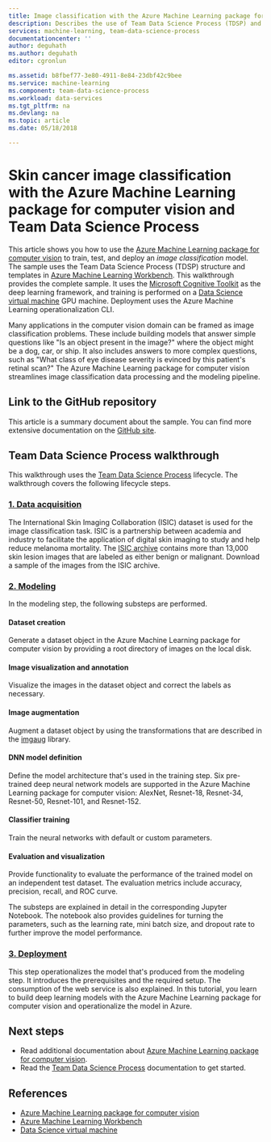 ```yaml
---
title: Image classification with the Azure Machine Learning package for computer vision and Team Data Science Process (TDSP) | Microsoft Docs
description: Describes the use of Team Data Science Process (TDSP) and the Azure Machine Learning package for computer vision for image classification.
services: machine-learning, team-data-science-process
documentationcenter: ''
author: deguhath
ms.author: deguhath
editor: cgronlun

ms.assetid: b8fbef77-3e80-4911-8e84-23dbf42c9bee
ms.service: machine-learning
ms.component: team-data-science-process
ms.workload: data-services
ms.tgt_pltfrm: na
ms.devlang: na
ms.topic: article
ms.date: 05/18/2018

---
```

# Skin cancer image classification with the Azure Machine Learning package for computer vision and Team Data Science Process

This article shows you how to use the [Azure Machine Learning package for computer vision](https://docs.microsoft.com/en-us/python/api/overview/azure-machine-learning/computer-vision?view=azure-ml-py-latest) to train, test, and deploy an *image classification* model. The sample uses the Team Data Science Process (TDSP) structure and templates in [Azure Machine Learning Workbench](https://docs.microsoft.com/en-us/azure/machine-learning/service/quickstart-installation). This walkthrough provides the complete sample. It uses the [Microsoft Cognitive Toolkit](https://www.microsoft.com/en-us/cognitive-toolkit/) as the deep learning framework, and training is performed on a [Data Science virtual machine](https://azuremarketplace.microsoft.com/en-us/marketplace/apps/microsoft-ads.dsvm-deep-learning?tab=Overview) GPU machine. Deployment uses the Azure Machine Learning operationalization CLI.

Many applications in the computer vision domain can be framed as image classification problems. These include building models that answer simple questions like "Is an object present in the image?" where the object might be a dog, car, or ship. It also includes answers to more complex questions, such as "What class of eye disease severity is evinced by this patient's retinal scan?" The Azure Machine Learning package for computer vision streamlines image classification data processing and the modeling pipeline. 

## Link to the GitHub repository
This article is a summary document about the sample. You can find more extensive documentation on the [GitHub site](https://github.com/Azure/MachineLearningSamples-AMLVisionPackage-ISICImageClassification).

## Team Data Science Process walkthrough

This walkthrough uses the [Team Data Science Process](https://docs.microsoft.com/en-us/azure/machine-learning/team-data-science-process/overview) lifecycle. The walkthrough covers the following lifecycle steps.

### [1. Data acquisition](https://github.com/Azure/MachineLearningSamples-AMLVisionPackage-ISICImageClassification/blob/master/code/01_data_acquisition_and_understanding)
The International Skin Imaging Collaboration (ISIC) dataset is used for the image classification task. ISIC is a partnership between academia and industry to facilitate the application of digital skin imaging to study and help reduce melanoma mortality. The [ISIC archive](https://isic-archive.com/#images) contains more than 13,000 skin lesion images that are labeled as either benign or malignant. Download a sample of the images from the ISIC archive.

### [2. Modeling](https://github.com/Azure/MachineLearningSamples-AMLVisionPackage-ISICImageClassification/blob/master/code/02_modeling)
In the modeling step, the following substeps are performed.

#### Dataset creation

Generate a dataset object in the Azure Machine Learning package for computer vision by providing a root directory of images on the local disk. 

#### Image visualization and annotation

Visualize the images in the dataset object and correct the labels as necessary.

#### Image augmentation

Augment a dataset object by using the transformations that are described in the [imgaug](https://github.com/aleju/imgaug) library.

#### DNN model definition

Define the model architecture that's used in the training step. Six pre-trained deep neural network models are supported in the Azure Machine Learning package for computer vision: AlexNet, Resnet-18, Resnet-34, Resnet-50, Resnet-101, and Resnet-152.

#### Classifier training

Train the neural networks with default or custom parameters.

#### Evaluation and visualization

Provide functionality to evaluate the performance of the trained model on an independent test dataset. The evaluation metrics include accuracy, precision, recall, and ROC curve.

The substeps are explained in detail in the corresponding Jupyter Notebook. The notebook also provides guidelines for turning the parameters, such as the learning rate, mini batch size, and dropout rate to further improve the model performance.

### [3. Deployment](https://github.com/Azure/MachineLearningSamples-AMLVisionPackage-ISICImageClassification/blob/master/code/03_deployment)

This step operationalizes the model that's produced from the modeling step. It introduces the prerequisites and the required setup. The consumption of the web service is also explained. In this tutorial, you  learn to build deep learning models with the Azure Machine Learning package for computer vision and operationalize the model in Azure.

## Next steps
- Read additional documentation about [Azure Machine Learning package for computer vision](https://docs.microsoft.com/en-us/python/api/overview/azure-machine-learning/computer-vision?view=azure-ml-py-latest).
- Read the [Team Data Science Process](https://aka.ms/tdsp) documentation to get started.


## References

* [Azure Machine Learning package for computer vision](https://docs.microsoft.com/en-us/python/api/overview/azure-machine-learning/computer-vision?view=azure-ml-py-latest)
* [Azure Machine Learning Workbench](https://docs.microsoft.com/en-us/azure/machine-learning/service/quickstart-installation)
* [Data Science virtual machine](https://azuremarketplace.microsoft.com/en-us/marketplace/apps/microsoft-ads.dsvm-deep-learning?tab=Overview)

